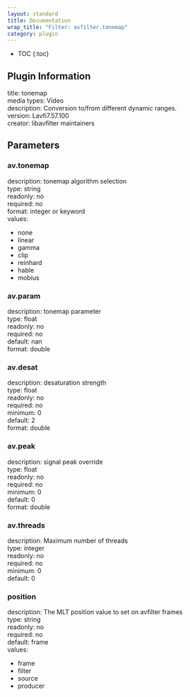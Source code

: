 ```yaml
---
layout: standard
title: Documentation
wrap_title: "Filter: avfilter.tonemap"
category: plugin
---
```

* TOC
{:toc}

## Plugin Information

title: tonemap  
media types:
Video  
description: Conversion to/from different dynamic ranges.  
version: Lavfi7.57.100  
creator: libavfilter maintainers  

## Parameters

### av.tonemap

  
description:
tonemap algorithm selection  
type: string  
readonly: no  
required: no  
format: integer or keyword  
values:  

* none
* linear
* gamma
* clip
* reinhard
* hable
* mobius

### av.param

  
description:
tonemap parameter  
type: float  
readonly: no  
required: no  
default: nan  
format: double  

### av.desat

  
description:
desaturation strength  
type: float  
readonly: no  
required: no  
minimum: 0  
default: 2  
format: double  

### av.peak

  
description:
signal peak override  
type: float  
readonly: no  
required: no  
minimum: 0  
default: 0  
format: double  

### av.threads

  
description:
Maximum number of threads  
type: integer  
readonly: no  
required: no  
minimum: 0  
default: 0  

### position

  
description:
The MLT position value to set on avfilter frames  
type: string  
readonly: no  
required: no  
default: frame  
values:  

* frame
* filter
* source
* producer

